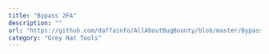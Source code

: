 ```yaml
---
title: "Bypass 2FA"
description: ""
url: "https://github.com/daffainfo/AllAboutBugBounty/blob/master/Bypass/Bypass%202FA.md"
category: "Grey Hat Tools"
---
```

